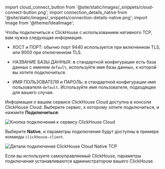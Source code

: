 import cloud_connect_button from '@site/static/images/_snippets/cloud-connect-button.png';
import connection_details_native from '@site/static/images/_snippets/connection-details-native.png';
import Image from '@theme/IdealImage';

Чтобы подключиться к ClickHouse с использованием нативного TCP, вам нужна следующая информация:

- ХОСТ и ПОРТ: обычно порт 9440 используется при включенном TLS, или 9000 при отключенном TLS.

- НАЗВАНИЕ БАЗЫ ДАННЫХ: в стандартной конфигурации есть база данных с именем `default`, используйте имя базы данных, к которой вы хотите подключиться.

- ИМЯ ПОЛЬЗОВАТЕЛЯ и ПАРОЛЬ: в стандартной конфигурации имя пользователя `default`. Используйте имя пользователя, подходящее для вашего случая.

Информация о вашем сервисе ClickHouse Cloud доступна в консоли ClickHouse Cloud. Выберите сервис, к которому хотите подключиться, и нажмите **Подключиться**:

<Image img={cloud_connect_button} size="md" alt="Кнопка подключения к сервису ClickHouse Cloud" border/>

Выберите **Native**, и параметры подключения будут доступны в примере команды `clickhouse-client`.

<Image img={connection_details_native} size="md" alt="Детали подключения ClickHouse Cloud Native TCP" border/>

Если вы используете самоуправляемый ClickHouse, параметры подключения устанавливаются администратором вашего ClickHouse.